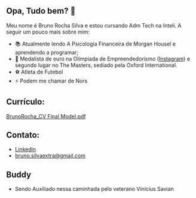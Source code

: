 ## Opa, Tudo bem? 👋

Meu nome é Bruno Rocha Silva e estou cursando Adm Tech na Inteli. A seguir um pouco mais sobre mim:

- 📚 Atualmente lendo A Psicologia Financeira de Morgan Housel e aprendendo a programar;
- 🥇 Medalista de ouro na Olimpíada de Empreendedorismo ([Instagram](https://www.instagram.com/olimpiada.oficial/)) e segundo lugar no The Masters, sediado pela Oxford International.
- ⚽ Atleta de Futebol
- ⚡ Podem me chamar de Nors

## Currículo:
[BrunoRocha_CV  Final Model.pdf](https://github.com/user-attachments/files/18367082/BrunoRocha_CV.Final.Model.pdf)

## Contato:
- [Linkedin](https://www.linkedin.com/in/bruno-rocha-silva-663860291?utm_source=share&utm_campaign=share_via&utm_content=profile&utm_medium=ios_app)
- bruno.silvaextra@gmail.com

## Buddy
- Sendo Auxíliado nessa caminhada pelo veterano Vinícius Savian
